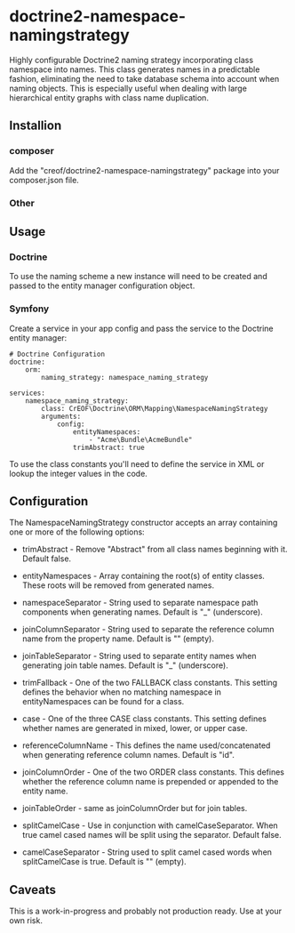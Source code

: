 # doctrine2-namespace-namingstrategy

Highly configurable Doctrine2 naming strategy incorporating class namespace into names. This class generates names in a predictable fashion,
eliminating the need to take database schema into account when naming objects. This is especially useful when dealing with large hierarchical
entity graphs with class name duplication.

## Installion

### composer
Add the "creof/doctrine2-namespace-namingstrategy" package into your composer.json file.

### Other

## Usage

### Doctrine
To use the naming scheme a new instance will need to be created and passed to the entity manager configuration object.

### Symfony
Create a service in your app config and pass the service to the Doctrine entity manager:

    # Doctrine Configuration
    doctrine:
        orm:
            naming_strategy: namespace_naming_strategy

    services:
        namespace_naming_strategy:
            class: CrEOF\Doctrine\ORM\Mapping\NamespaceNamingStrategy
            arguments:
                config:
                    entityNamespaces:
                        - "Acme\Bundle\AcmeBundle"
                    trimAbstract: true

To use the class constants you'll need to define the service in XML or lookup the integer values in the code.

## Configuration

The NamespaceNamingStrategy constructor accepts an array containing one or more of the following options:

 - trimAbstract - Remove "Abstract" from all class names beginning with it. Default false.

 - entityNamespaces - Array containing the root(s) of entity classes. These roots will be removed from generated names.

 - namespaceSeparator - String used to separate namespace path components when generating names. Default is "_" (underscore).

 - joinColumnSeparator - String used to separate the reference column name from the property name. Default is "" (empty).

 - joinTableSeparator - String used to separate entity names when generating join table names. Default is "_" (underscore).

 - trimFallback - One of the two FALLBACK class constants. This setting defines the behavior when no matching namespace in entityNamespaces can be found for a class.

 - case - One of the three CASE class constants. This setting defines whether names are generated in mixed, lower, or upper case.

 - referenceColumnName - This defines the name used/concatenated when generating reference column names. Default is "id".

 - joinColumnOrder - One of the two ORDER class constants. This defines whether the reference column name is prepended or appended to the entity name.

 - joinTableOrder - same as joinColumnOrder but for join tables.

 - splitCamelCase - Use in conjunction with camelCaseSeparator. When true camel cased names will be split using the separator. Default false.

 - camelCaseSeparator - String used to split camel cased words when splitCamelCase is true. Default is "" (empty).

## Caveats

This is a work-in-progress and probably not production ready. Use at your own risk.

